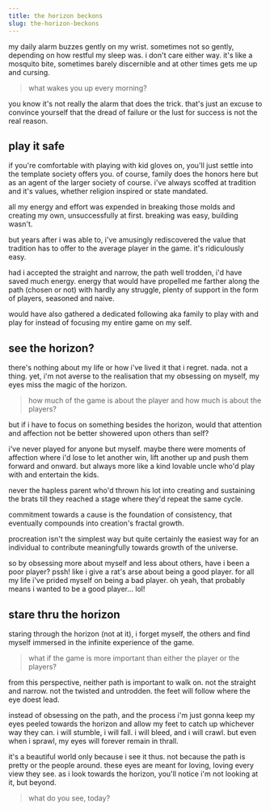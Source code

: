 ```yaml
---
title: the horizon beckons
slug: the-horizon-beckons
---
```

my daily alarm buzzes gently on my wrist. sometimes not so gently, depending on how restful my sleep was. i don't care either way. it's like a mosquito bite, sometimes barely discernible and at other times gets me up and cursing. 

> what wakes you up every morning?

you know it's not really the alarm that does the trick. that's just an excuse to convince yourself that the dread of failure or the lust for success is not the real reason.

## play it safe
if you're comfortable with playing with kid gloves on, you'll just settle into the template society offers you. of course, family does the honors here but as an agent of the larger society of course. i've always scoffed at tradition and it's values, whether religion inspired or state mandated.

all my energy and effort was expended in breaking those molds and creating my own, unsuccessfully at first. breaking was easy, building wasn't. 

but years after i was able to, i've amusingly rediscovered the value that tradition has to offer to the average player in the game. it's ridiculously easy. 

had i accepted the straight and narrow, the path well trodden, i'd have saved much energy. energy that would have propelled me farther along the path (chosen or not) with hardly any struggle, plenty of support in the form of players, seasoned and naive. 

would have also gathered a dedicated following aka family to play with and play for instead of focusing my entire game on my self.

## see the horizon?
there's nothing about my life or how i've lived it that i regret. nada. not a thing. yet, i'm not averse to the realisation that my obsessing on myself, my eyes miss the magic of the horizon.

> how much of the game is about the player and how much is about the players?

but if i have to focus on something besides the horizon, would that attention and affection not be better showered upon others than self?

i've never played for anyone but myself. maybe there were moments of affection where i'd lose to let another win, lift another up and push them forward and onward. but always more like a kind lovable uncle who'd play with and entertain the kids. 

never the hapless parent who'd thrown his lot into creating and sustaining the brats till they reached a stage where they'd repeat the same cycle.

commitment towards a cause is the foundation of consistency, that eventually compounds into creation's fractal growth. 

procreation isn't the simplest way but quite certainly the easiest way for an individual to contribute meaningfully towards growth of the universe. 

so by obsessing more about myself and less about others, have i been a poor player? pssh! like i give a rat's arse about being a good player. for all my life i've prided myself on being a bad player. oh yeah, that probably means i wanted to be a good player... lol!

## stare thru the horizon
staring through the horizon (not at it), i forget myself, the others and find myself immersed in the infinite experience of the game. 

> what if the game is more important than either the player or the players?

from this perspective, neither path is important to walk on. not the straight and narrow. not the twisted and untrodden. the feet will follow where the eye doest lead. 

instead of obsessing on the path, and the process i'm just gonna keep my eyes peeled towards the horizon and allow my feet to catch up whichever way they can. i will stumble, i will fall. i will bleed, and i will crawl. but even when i sprawl, my eyes will forever remain in thrall. 

it's a beautiful world only because i see it thus. not because the path is pretty or the people around. these eyes are meant for loving, loving every view they see. as i look towards the horizon, you'll notice i'm not looking at it, but beyond. 

> what do you see, today?